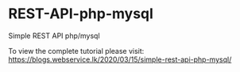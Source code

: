 # REST-API-php-mysql
Simple REST API php/mysql

To view the complete tutorial please visit: https://blogs.webservice.lk/2020/03/15/simple-rest-api-php-mysql/
